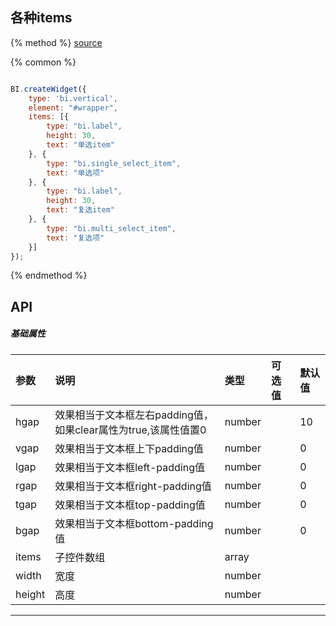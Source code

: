 ## 各种items

{% method %}
[source](https://jsfiddle.net/fineui/jyo0qdwL/)

{% common %}
```javascript

BI.createWidget({
    type: 'bi.vertical',
    element: "#wrapper",
    items: [{
        type: "bi.label",
        height: 30,
        text: "单选item"
    }, {
        type: "bi.single_select_item",
        text: "单选项"
    }, {
        type: "bi.label",
        height: 30,
        text: "复选item"
    }, {
        type: "bi.multi_select_item",
        text: "复选项"
    }]
});


```

{% endmethod %}

## API
##### 基础属性
| 参数    | 说明           | 类型  | 可选值 | 默认值
| :------ |:-------------  | :-----| :----|:----
| hgap    | 效果相当于文本框左右padding值，如果clear属性为true,该属性值置0 |  number  |     |     10   |
| vgap    | 效果相当于文本框上下padding值 |  number  |  |      0  |
| lgap    | 效果相当于文本框left-padding值     |    number   |        |  0    |
| rgap    | 效果相当于文本框right-padding值     |    number  |       |  0    |
| tgap    |效果相当于文本框top-padding值     |    number   |  |  0    |
| bgap    |  效果相当于文本框bottom-padding值     |    number  |   |  0    |
| items | 子控件数组     |    array |  |  |
| width    |   宽度    |    number   |   |     |
| height    |   高度    |    number   |  |      |



--- ---


